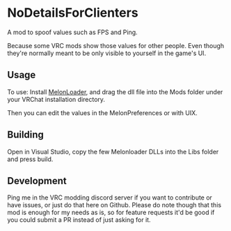 # NoDetailsForClienters

A mod to spoof values such as FPS and Ping.

Because some VRC mods show those values for other people.
Even though they're normally meant to be only visible to yourself in the game's UI.

## Usage

To use: Install [MelonLoader](https://melonwiki.xyz), and drag the dll file into the Mods folder under your VRChat installation directory.

Then you can edit the values in the MelonPreferences or with UIX.

## Building

Open in Visual Studio, copy the few Melonloader DLLs into the Libs folder and press build.

## Development

Ping me in the VRC modding discord server if you want to contribute or have issues, or just do that here on Github. Please do note though that this mod is enough for my needs as is, so for feature requests it'd be good if you could submit a PR instead of just asking for it.
